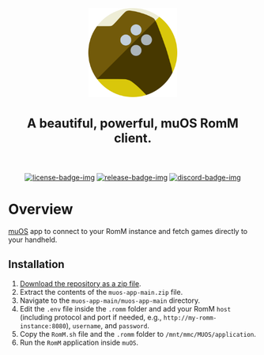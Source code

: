 <!-- trunk-ignore-all(markdownlint/MD033) -->
<!-- trunk-ignore(markdownlint/MD041) -->
<div align="center">

  <img src=".github/resources/isotipo.png" height="180px" width="auto" alt="romm-muos logo">
    <h3 style="font-size: 25px;">
    A beautiful, powerful, muOS RomM client.
  </h3>

<br>

[![license-badge-img]][license-badge]
[![release-badge-img]][release-badge]
[![discord-badge-img]][discord-badge]

<!-- [![wiki-badge-img]][wiki] -->

  </div>
</div>

# Overview

[muOS](https://muos.dev/) app to connect to your RomM instance and fetch games directly to your handheld.

## Installation

1. [Download the repository as a zip file](https://github.com/rommapp/muos-app/archive/refs/heads/main.zip).
2. Extract the contents of the `muos-app-main.zip` file.
3. Navigate to the `muos-app-main/muos-app-main` directory.
4. Edit the `.env` file inside the `.romm` folder and add your RomM `host` (including protocol and port if needed, e.g., `http://my-romm-instance:8080`), `username`, and `password`.
5. Copy the `RomM.sh` file and the `.romm` folder to `/mnt/mmc/MUOS/application`.
6. Run the `RomM` application inside `muOS`.

<!-- Badges -->

[license-badge-img]: https://img.shields.io/github/license/rommapp/muos-app?style=for-the-badge&color=a32d2a
[license-badge]: LICENSE
[release-badge-img]: https://img.shields.io/github/v/release/muos-app/romm?style=for-the-badge
[release-badge]: https://github.com/rommapp/muos-app/releases
[discord-badge-img]: https://img.shields.io/badge/discord-7289da?style=for-the-badge
[discord-badge]: https://discord.gg/P5HtHnhUDH
